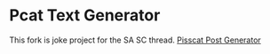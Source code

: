 # Pcat Text Generator

This fork is joke project for the SA SC thread. <a href="https://doomlazer.github.io/text-generator/browser/index.html">Pisscat Post Generator</a>